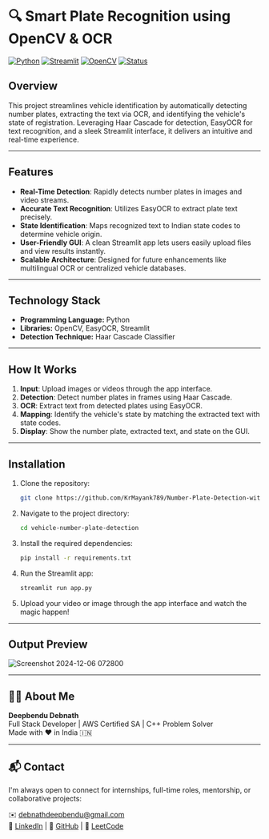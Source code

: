 
# 🔍 Smart Plate Recognition using OpenCV & OCR

[![Python](https://img.shields.io/badge/Python-3.8%2B-blue.svg)](https://www.python.org/)
[![Streamlit](https://img.shields.io/badge/Streamlit-1.20-orange.svg)](https://streamlit.io/)
[![OpenCV](https://img.shields.io/badge/OpenCV-4.5.1-brightgreen.svg)](https://opencv.org/)
[![Status](https://img.shields.io/badge/status-active-brightgreen.svg)]()

## Overview  
This project streamlines vehicle identification by automatically detecting number plates, extracting the text via OCR, and identifying the vehicle's state of registration. Leveraging Haar Cascade for detection, EasyOCR for text recognition, and a sleek Streamlit interface, it delivers an intuitive and real-time experience.

---

## Features  
- **Real-Time Detection**: Rapidly detects number plates in images and video streams.  
- **Accurate Text Recognition**: Utilizes EasyOCR to extract plate text precisely.  
- **State Identification**: Maps recognized text to Indian state codes to determine vehicle origin.  
- **User-Friendly GUI**: A clean Streamlit app lets users easily upload files and view results instantly.  
- **Scalable Architecture**: Designed for future enhancements like multilingual OCR or centralized vehicle databases.

---

## Technology Stack  
- **Programming Language:** Python  
- **Libraries:** OpenCV, EasyOCR, Streamlit  
- **Detection Technique:** Haar Cascade Classifier  

---

## How It Works  
1. **Input**: Upload images or videos through the app interface.  
2. **Detection**: Detect number plates in frames using Haar Cascade.  
3. **OCR**: Extract text from detected plates using EasyOCR.  
4. **Mapping**: Identify the vehicle's state by matching the extracted text with state codes.  
5. **Display**: Show the number plate, extracted text, and state on the GUI.

---

## Installation  
1. Clone the repository:  
   ```bash
   git clone https://github.com/KrMayank789/Number-Plate-Detection-with-State-Identification.git
   ```  
2. Navigate to the project directory:  
   ```bash
   cd vehicle-number-plate-detection
   ```  
3. Install the required dependencies:  
   ```bash
   pip install -r requirements.txt
   ```  
4. Run the Streamlit app:  
   ```bash
   streamlit run app.py
   ```  
5. Upload your video or image through the app interface and watch the magic happen!  

---

## Output Preview

![Screenshot 2024-12-06 072800](https://github.com/user-attachments/assets/d268d446-b853-4974-9c50-752d59c64570)

---

## 🙋‍♂️ About Me

**Deepbendu Debnath**  
Full Stack Developer | AWS Certified SA | C++ Problem Solver  
Made with ❤️ in India 🇮🇳

---

## 📬 Contact

I'm always open to connect for internships, full-time roles, mentorship, or collaborative projects:

✉️ debnathdeepbendu@gmail.com  
💼 [LinkedIn](http://linkedin.com/in/deepbendu-debnath) | 📁 [GitHub](https://github.com/Deepbendu) | 🧩 [LeetCode](https://leetcode.com/deepbendu)

